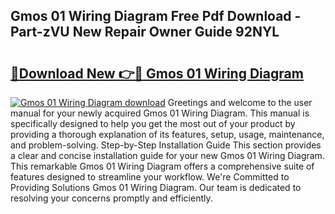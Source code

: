 ## Gmos 01 Wiring Diagram Free Pdf Download - Part-zVU New Repair Owner Guide 92NYL

# <h2><a href="http://dfifvc.blite.top/?on=Gmos+01+Wiring+Diagram">🔗Download New 👉🔴 Gmos 01 Wiring Diagram</a></h2>

[![Gmos 01 Wiring Diagram download](https://i.imgur.com/lujVjoI.png)](http://dfifvc.blite.top/?on=Gmos+01+Wiring+Diagram)
Greetings and welcome to the user manual for your newly acquired Gmos 01 Wiring Diagram. This manual is specifically designed to help you get the most out of your product by providing a thorough explanation of its features, setup, usage, maintenance, and problem-solving. Step-by-Step Installation Guide This section provides a clear and concise installation guide for your new Gmos 01 Wiring Diagram. This remarkable Gmos 01 Wiring Diagram offers a comprehensive suite of features designed to streamline your workflow. We're Committed to Providing Solutions Gmos 01 Wiring Diagram. Our team is dedicated to resolving your concerns promptly and efficiently.
